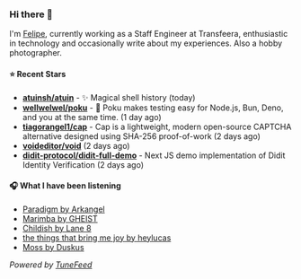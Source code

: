 ### Hi there 👋

I'm [Felipe](https://felipevm.com), currently working as a Staff Engineer at Transfeera, enthusiastic in technology and occasionally write about my experiences. Also a hobby photographer.

#### ⭐ Recent Stars
- **[atuinsh/atuin](https://github.com/atuinsh/atuin)** - ✨ Magical shell history (today)
- **[wellwelwel/poku](https://github.com/wellwelwel/poku)** - 🐷 Poku makes testing easy for Node.js, Bun, Deno, and you at the same time. (1 day ago)
- **[tiagorangel1/cap](https://github.com/tiagorangel1/cap)** - Cap is a lightweight, modern open-source CAPTCHA alternative designed using SHA-256 proof-of-work (2 days ago)
- **[voideditor/void](https://github.com/voideditor/void)** (2 days ago)
- **[didit-protocol/didit-full-demo](https://github.com/didit-protocol/didit-full-demo)** - Next JS demo implementation of Didit Identity Verification (2 days ago)

#### 🎧 What I have been listening
- [Paradigm by Arkangel](https://open.spotify.com/track/1vY7MXnKBpwmmQfZEyGn2F)
- [Marimba by GHEIST](https://open.spotify.com/track/3ihksvcKbnm01jQXMY5XYi)
- [Childish by Lane 8](https://open.spotify.com/track/2BMhaksbPZEVPUx4U98WgK)
- [the things that bring me joy by heylucas](https://open.spotify.com/track/3OWoUTFewCAnGIkFHdL6KK)
- [Moss by Duskus](https://open.spotify.com/track/2OVo7I9IuGruvsOj83jvtQ)

_Powered by [TuneFeed](https://tunefeed.app?ref=github.com)_
